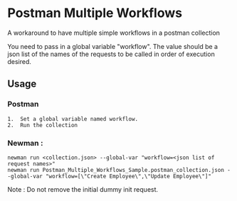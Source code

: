 # Postman Multiple Workflows
A workaround to have multiple simple workflows in a postman collection

You need to pass in a global variable "workflow". The value should be a json list of the names of the requests to be called in order of execution desired.

## Usage

### Postman 
	1.	Set a global variable named workflow.
	2.	Run the collection

### Newman :
```
newman run <collection.json> --global-var "workflow=<json list of request names>"
newman run Postman_Multiple_Workflows_Sample.postman_collection.json --global-var "workflow=[\"Create Employee\",\"Update Employee\"]"
```



Note : Do not remove the initial dummy init request.
